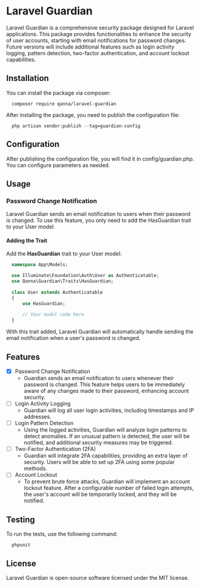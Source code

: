 # Laravel Guardian
  Laravel Guardian is a comprehensive security package designed for Laravel applications. This package provides functionalities to enhance the security of user accounts, starting with email notifications for password changes. Future versions will include additional features such as login activity logging, pattern detection, two-factor authentication, and account lockout capabilities.

## Installation

  You can install the package via composer:
  ```
    composer require qanna/laravel-guardian
  ```
  After installing the package, you need to publish the configuration file:

  ```
    php artisan vendor:publish --tag=guardian-config
  ```

## Configuration

  After publishing the configuration file, you will find it in config/guardian.php. You can configure parameters as needed.

## Usage

### Password Change Notification

  Laravel Guardian sends an email notification to users when their password is changed. To use this feature, you only need to add the HasGuardian trait to your User model.

#### Adding the Trait
  Add the **HasGuardian** trait to your User model:
  ```php
    namespace App\Models;

    use Illuminate\Foundation\Auth\User as Authenticatable;
    use Qanna\Guardian\Traits\HasGuardian;
    
    class User extends Authenticatable
    {
        use HasGuardian;
    
        // Your model code here
    }

  ```
  With this trait added, Laravel Guardian will automatically handle sending the email notification when a user's password is changed.

## Features

  - [x] Password Change Notification
    - Guardian sends an email notification to users whenever their password is changed. This feature helps users to be immediately aware of any changes made to their password, enhancing account security.
  - [ ] Login Activity Logging
    - Guardian will log all user login activities, including timestamps and IP addresses.
  - [ ] Login Pattern Detection
      - Using the logged activities, Guardian will analyze login patterns to detect anomalies. If an unusual pattern is detected, the user will be notified, and additional security measures may be triggered.
  - [ ] Two-Factor Authentication (2FA)
      - Guardian will integrate 2FA capabilities, providing an extra layer of security. Users will be able to set up 2FA using some popular methods.
  - [ ] Account Lockout
      - To prevent brute force attacks, Guardian will implement an account lockout feature. After a configurable number of failed login attempts, the user's account will be temporarily locked, and they will be notified.

## Testing
  To run the tests, use the following command:
  ```
    phpunit
  ```

## License

Laravel Guardian is open-source software licensed under the MIT license.


